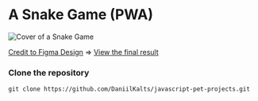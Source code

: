 # A Snake Game (PWA)

![Cover of a Snake Game](https://github.com/DaniilKalts/javascript-pet-projects/assets/109500182/b6cbcb0f-6f0e-4a39-b030-4263a073b836)

[Credit to Figma Design](<https://www.figma.com/file/U3NaENFtK4cRX47tkOmTUF/Interactive-Wanna-be-Snake-(Community)?type=design&node-id=65-56174&mode=design&t=lPjtSCLc1svj09c5-0>)
=>
[View the final result](https://snake-game-kd.netlify.app/)

### Clone the repository

```
git clone https://github.com/DaniilKalts/javascript-pet-projects.git
```
